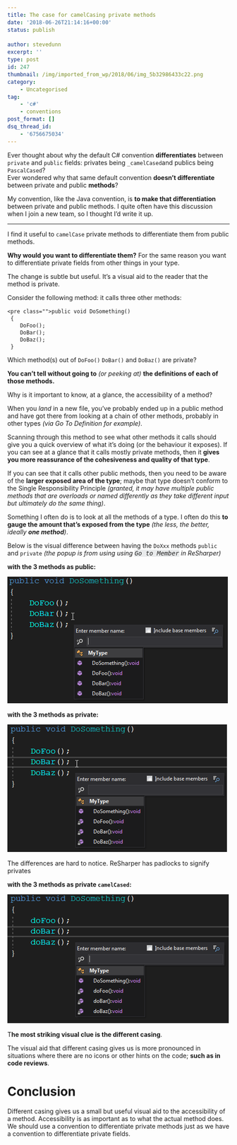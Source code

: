 ```yaml
---
title: The case for camelCasing private methods
date: '2018-06-26T21:14:16+00:00'
status: publish

author: stevedunn
excerpt: ''
type: post
id: 247
thumbnail: /img/imported_from_wp/2018/06/img_5b32986433c22.png
category:
    - Uncategorised
tag:
    - 'c#'
    - conventions
post_format: []
dsq_thread_id:
    - '6756675034'
---
```

Ever thought about why the default C# convention **differentiates** between `private` and `public` fields: privates being `_camelCased`and publics being `PascalCased`?  
Ever wondered why that same default convention **doesn’t differentiate** between private and public **methods**?

My convention, like the Java convention, is **to make that differentiation** between private and public methods. I quite often have this discussion when I join a new team, so I thought I’d write it up.

- - - - - -

I find it useful to `camelCase` private methods to differentiate them from public methods.

**Why would you want to differentiate them?** For the same reason you want to differentiate private fields from other things in your type.

The change is subtle but useful. It’s a visual aid to the reader that the method is private.

Consider the following method: it calls three other methods:

```
<pre class="">public void DoSomething()
 {
    DoFoo();
    DoBar();
    DoBaz();
 }
```

Which method(s) out of `DoFoo()` `DoBar()` and `DoBaz()` are private?

**You can’t tell without going to** *(or peeking at)* **the definitions of each of those methods.**

Why is it important to know, at a glance, the accessibility of a method?

When you *land* in a new file, you’ve probably ended up in a public method and have got there from looking at a chain of other methods, probably in other types *(via Go To Definition for example)*.

Scanning through this method to see what other methods it calls should give you a quick overview of what it’s doing (or the behaviour it exposes). If you can see at a glance that it calls mostly private methods, then it **gives you more reassurance of the cohesiveness and quality of that type**.

If you can see that it calls other public methods, then you need to be aware of the **larger exposed area of the type**; maybe that type doesn’t conform to the Single Responsibility Principle *(granted, it may have multiple public methods that are overloads or named differently as they take different input but ultimately do the same thing)*.

Something I often do is to look at all the methods of a type. I often do this **to gauge the amount that’s exposed from the type** *(the less, the better, ideally **one method**)*.

Below is the visual difference between having the `DoXxx` methods `public` and `private` *(the popup is from using using <span style="color: #222222; font-family: Inconsolata, monospace;"><span style="background-color: #e9ebec;">Go to Member</span></span> in ReSharper)*

**with the 3 methods as public:**

![](/img/imported_from_wp/2018/06/img_5b3293ab50845.png)

**with the 3 methods as private:**

![](/img/imported_from_wp/2018/06/img_5b3293bd2b278.png)

The differences are hard to notice. ReSharper has padlocks to signify privates

**with the 3 methods as private `camelCased`:**

![](/img/imported_from_wp/2018/06/img_5b3293ca72d67.png)

T**he most striking visual clue is the different casing**.

The visual aid that different casing gives us is more pronounced in situations where there are no icons or other hints on the code; **such as in code reviews**.

Conclusion
==========

Different casing gives us a small but useful visual aid to the accessibility of a method. Accessibility is as important as to what the actual method does. We should use a convention to differentiate private methods just as we have a convention to differentiate private fields.